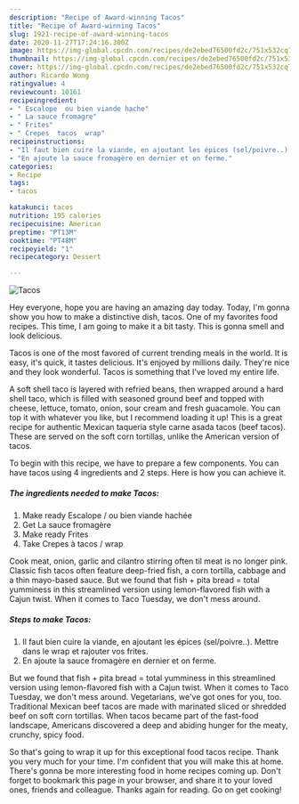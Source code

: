 ```yaml
---
description: "Recipe of Award-winning Tacos"
title: "Recipe of Award-winning Tacos"
slug: 1921-recipe-of-award-winning-tacos
date: 2020-11-27T17:24:16.300Z
image: https://img-global.cpcdn.com/recipes/de2ebed76500fd2c/751x532cq70/tacos-photo-principale-de-la-recette.jpg
thumbnail: https://img-global.cpcdn.com/recipes/de2ebed76500fd2c/751x532cq70/tacos-photo-principale-de-la-recette.jpg
cover: https://img-global.cpcdn.com/recipes/de2ebed76500fd2c/751x532cq70/tacos-photo-principale-de-la-recette.jpg
author: Ricardo Wong
ratingvalue: 4
reviewcount: 10161
recipeingredient:
- " Escalope  ou bien viande hache"
- " La sauce fromagre"
- " Frites"
- " Crepes  tacos  wrap"
recipeinstructions:
- "Il faut bien cuire la viande, en ajoutant les épices (sel/poivre..). Mettre dans le wrap et rajouter vos frites."
- "En ajoute la sauce fromagère en dernier et on ferme."
categories:
- Recipe
tags:
- tacos

katakunci: tacos 
nutrition: 195 calories
recipecuisine: American
preptime: "PT13M"
cooktime: "PT48M"
recipeyield: "1"
recipecategory: Dessert

---
```



![Tacos](https://img-global.cpcdn.com/recipes/de2ebed76500fd2c/751x532cq70/tacos-photo-principale-de-la-recette.jpg)

Hey everyone, hope you are having an amazing day today. Today, I'm gonna show you how to make a distinctive dish, tacos. One of my favorites food recipes. This time, I am going to make it a bit tasty. This is gonna smell and look delicious.

Tacos is one of the most favored of current trending meals in the world. It is easy, it's quick, it tastes delicious. It's enjoyed by millions daily. They're nice and they look wonderful. Tacos is something that I've loved my entire life.

A soft shell taco is layered with refried beans, then wrapped around a hard shell taco, which is filled with seasoned ground beef and topped with cheese, lettuce, tomato, onion, sour cream and fresh guacamole. You can top it with whatever you like, but I recommend loading it up! This is a great recipe for authentic Mexican taqueria style carne asada tacos (beef tacos). These are served on the soft corn tortillas, unlike the American version of tacos.


To begin with this recipe, we have to prepare a few components. You can have tacos using 4 ingredients and 2 steps. Here is how you can achieve it.

<!--inarticleads1-->

##### The ingredients needed to make Tacos:

1. Make ready  Escalope / ou bien viande hachée
1. Get  La sauce fromagère
1. Make ready  Frites
1. Take  Crepes à tacos / wrap


Cook meat, onion, garlic and cilantro stirring often til meat is no longer pink. Classic fish tacos often feature deep-fried fish, a corn tortilla, cabbage and a thin mayo-based sauce. But we found that fish + pita bread = total yumminess in this streamlined version using lemon-flavored fish with a Cajun twist. When it comes to Taco Tuesday, we don&#39;t mess around. 

<!--inarticleads2-->

##### Steps to make Tacos:

1. Il faut bien cuire la viande, en ajoutant les épices (sel/poivre..). Mettre dans le wrap et rajouter vos frites.
1. En ajoute la sauce fromagère en dernier et on ferme.


But we found that fish + pita bread = total yumminess in this streamlined version using lemon-flavored fish with a Cajun twist. When it comes to Taco Tuesday, we don&#39;t mess around. Vegetarians, we&#39;ve got ones for you, too. Traditional Mexican beef tacos are made with marinated sliced or shredded beef on soft corn tortillas. When tacos became part of the fast-food landscape, Americans discovered a deep and abiding hunger for the meaty, crunchy, spicy food. 

So that's going to wrap it up for this exceptional food tacos recipe. Thank you very much for your time. I'm confident that you will make this at home. There's gonna be more interesting food in home recipes coming up. Don't forget to bookmark this page in your browser, and share it to your loved ones, friends and colleague. Thanks again for reading. Go on get cooking!
